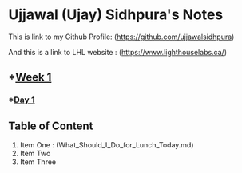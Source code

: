 # Ujjawal (Ujay) Sidhpura's Notes

This is link to my Github Profile:
(https://github.com/ujjawalsidhpura)

And this is a link to LHL website :
(https://www.lighthouselabs.ca/)

## \*[Week 1](/Week_1)

### \*[Day 1](/Week_1/Day_1)

## Table of Content

1. Item One : (What_Should_I_Do_for_Lunch_Today.md)
2. Item Two
3. Item Three
